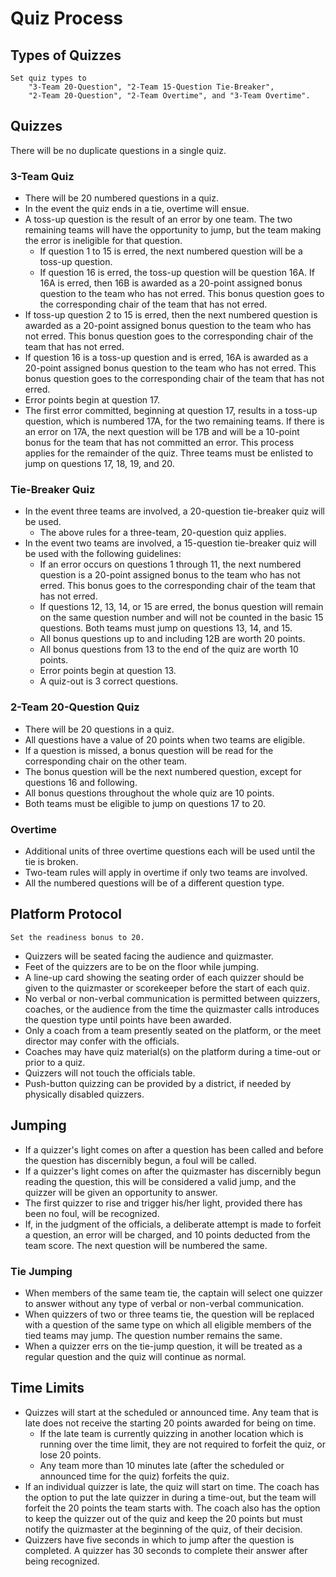 # Quiz Process

## Types of Quizzes

    Set quiz types to
        "3-Team 20-Question", "2-Team 15-Question Tie-Breaker",
        "2-Team 20-Question", "2-Team Overtime", and "3-Team Overtime".

## Quizzes
There will be no duplicate questions in a single quiz. 

### 3-Team Quiz
- There will be 20 numbered questions in a quiz.
- In the event the quiz ends in a tie, overtime will ensue.
- A toss-up question is the result of an error by one team.  The two remaining teams will have the opportunity to jump, but the team making the error is ineligible for that question.
    - If question 1 to 15 is erred, the next numbered question will be a toss-up question. 
    - If question 16 is erred, the toss-up question will be question 16A.  If 16A is erred, then 16B is awarded as a 20-point assigned bonus question to the team who has not erred.  This bonus question goes to the corresponding chair of the team that has not erred. 
- If toss-up question 2 to 15 is erred, then the next numbered question is awarded as a 20-point assigned bonus question to the team who has not erred.  This bonus question goes to the corresponding chair of the team that has not erred. 
- If question 16 is a toss-up question and is erred, 16A is awarded as a 20-point assigned bonus question to the team who has not erred.  This bonus question goes to the corresponding chair of the team that has not erred.
- Error points begin at question 17.
- The first error committed, beginning at question 17, results in a toss-up question, which is numbered 17A, for the two remaining teams.  If there is an error on 17A, the next question will be 17B and will be a 10-point bonus for the team that has not committed an error.  This process applies for the remainder of the quiz.  Three teams must be enlisted to jump on questions 17, 18, 19, and 20.

### Tie-Breaker Quiz
- In the event three teams are involved, a 20-question tie-breaker quiz will be used.
    - The above rules for a three-team, 20-question quiz applies.
- In the event two teams are involved, a 15-question tie-breaker quiz will be used with the following guidelines:
    - If an error occurs on questions 1 through 11, the next numbered question is a 20-point assigned bonus to the team who has not erred.  This bonus goes to the corresponding chair of the team that has not erred.   
    - If questions 12, 13, 14, or 15 are erred, the bonus question will remain on the same question number and will not be counted in the basic 15 questions. Both teams must jump on questions 13, 14, and 15.
    - All bonus questions up to and including 12B are worth 20 points.
    - All bonus questions from 13 to the end of the quiz are worth 10 points.
    - Error points begin at question 13.
    - A quiz-out is 3 correct questions.

### 2-Team 20-Question Quiz
- There will be 20 questions in a quiz.
- All questions have a value of 20 points when two teams are eligible.
- If a question is missed, a bonus question will be read for the corresponding chair on the other team.
- The bonus question will be the next numbered question, except for questions 16 and following.
- All bonus questions throughout the whole quiz are 10 points. 
- Both teams must be eligible to jump on questions 17 to 20.

### Overtime
- Additional units of three overtime questions each will be used until the tie is broken.  
- Two-team rules will apply in overtime if only two teams are involved.
- All the numbered questions will be of a different question type.

## Platform Protocol

    Set the readiness bonus to 20.

- Quizzers will be seated facing the audience and quizmaster.
- Feet of the quizzers are to be on the floor while jumping. 
- A line-up card showing the seating order of each quizzer should be given to the quizmaster or scorekeeper before the start of each quiz.
- No verbal or non-verbal communication is permitted between quizzers, coaches, or the audience from the time the quizmaster calls introduces the question type until points have been awarded.
- Only a coach from a team presently seated on the platform, or the meet director may confer with the officials.
- Coaches may have quiz material(s) on the platform during a time-out or prior to a quiz.
- Quizzers will not touch the officials table.
- Push-button quizzing can be provided by a district, if needed by physically disabled quizzers.

## Jumping
- If a quizzer's light comes on after a question has been called and before the question has discernibly begun, a foul will be called.
- If a quizzer's light comes on after the quizmaster has discernibly begun reading the question, this will be considered a valid jump, and the quizzer will be given an opportunity to answer.
- The first quizzer to rise and trigger his/her light, provided there has been no foul, will be recognized.
- If, in the judgment of the officials, a deliberate attempt is made to forfeit a question, an error will be charged, and 10 points deducted from the team score.  The next question will be numbered the same.

### Tie Jumping
- When members of the same team tie, the captain will select one quizzer to answer without any type of verbal or non-verbal communication.
- When quizzers of two or three teams tie, the question will be replaced with a question of the same type on which all eligible members of the tied teams may jump.  The question number remains the same.
- When a quizzer errs on the tie-jump question, it will be treated as a regular question and the quiz will continue as normal.

## Time Limits
- Quizzes will start at the scheduled or announced time.  Any team that is late does not receive the starting 20 points awarded for being on time. 
    - If the late team is currently quizzing in another location which is running over the time limit, they are not required to forfeit the quiz, or lose 20 points.
    - Any team more than 10 minutes late (after the scheduled or announced time for the quiz) forfeits the quiz. 
- If an individual quizzer is late, the quiz will start on time.  The coach has the option to put the late quizzer in during a time-out, but the team will forfeit the 20 points the team starts with. The coach also has the option to keep the quizzer out of the quiz and keep the 20 points but must notify the quizmaster at the beginning of the quiz, of their decision. 
- Quizzers have five seconds in which to jump after the question is completed.
A quizzer has 30 seconds to complete their answer after being recognized.